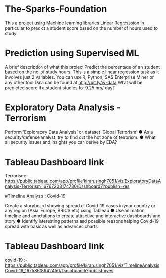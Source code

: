 # The-Sparks-Foundation

This a project using Machine learning libraries Linear Regresssion in particular to predict a student score based on the number of hours used to study

# Prediction using Supervised ML

A brief description of what this project Predict the percentage of an student based on the no. of study hours.
This is a simple linear regression task as it involves just 2 variables.
You can use R, Python, SAS Enterprise Miner or any other tool
Data can be found at http://bit.ly/w-data
What will be predicted score if a student studies for 9.25 hrs/ day?


# Exploratory Data Analysis - Terrorism

Perform ‘Exploratory Data Analysis’ on dataset ‘Global Terrorism’
● As a security/defense analyst, try to find out the hot zone of terrorism.
● What all security issues and insights you can derive by EDA?

# Tableau Dashboard link
Terrorism:- https://public.tableau.com/app/profile/kiran.singh7051/viz/ExploratoryDataAnalysis-Terrorism_16767208174780/Dashboard7?publish=yes


#Timeline Analysis : Covid-19

Create a storyboard showing spread of Covid-19 cases in your country or
any region (Asia, Europe, BRICS etc) using Tableau
● Use animation, timeline and annotations to create attractive and interactive
dashboards and story
● Identify interesting patterns and possible reasons helping Covid-19 spread
with basic as well as advanced charts


# Tableau Dashboard link
covid-19 :- https://public.tableau.com/app/profile/kiran.singh7051/viz/TimelineAnalysisCovid-19_16758618942450/Dashboard5?publish=yes
